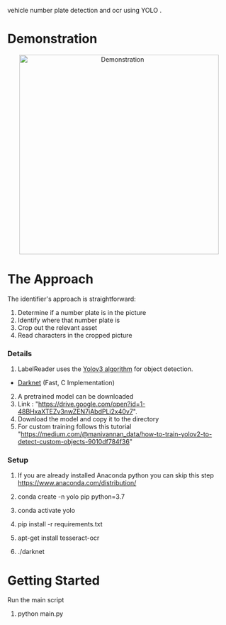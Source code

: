 

 vehicle number plate detection and ocr using YOLO .

# Demonstration
<p align="center">
<img src="https://github.com/kishorkuttan/labelReader/blob/master/demo_new.gif" alt="Demonstration" height="450">
</p>

# The Approach

The identifier's approach is straightforward:

1. Determine if a number plate is in the picture
2. Identify where that number plate is
3. Crop out the relevant asset
4. Read characters in the cropped picture


### Details

1. LabelReader uses the [Yolov3 algorithm](https://pjreddie.com) for object detection. 
* [Darknet](https://github.com/AlexeyAB/darknet)  (Fast, C Implementation) 


2. A pretrained model can be downloaded
3. Link : "https://drive.google.com/open?id=1-48BHxaXTEZv3nwZEN7jAbdPLi2x40v7". 
4. Download the model and copy it to the directory
5. For custom training follows this tutorial "https://medium.com/@manivannan_data/how-to-train-yolov2-to-detect-custom-objects-9010df784f36"
### Setup
1. If you are already installed Anaconda python you can skip this step
https://www.anaconda.com/distribution/

2. conda create -n yolo pip python=3.7
3. conda activate yolo
4. pip install -r requirements.txt
5. apt-get install tesseract-ocr 
6. ./darknet




# Getting Started

Run the main script
1. python main.py




